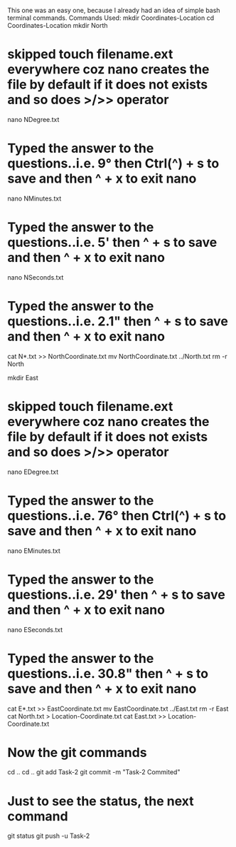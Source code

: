 This one was an easy one, because I already had an idea of simple bash terminal commands.
Commands Used: 
mkdir Coordinates-Location
cd Coordinates-Location
mkdir North
# skipped touch filename.ext everywhere coz nano creates the file by default if it does not exists and so does >/>> operator
nano NDegree.txt
# Typed the answer to the questions..i.e. 9° then Ctrl(^) + s to save and then ^ + x to exit nano
nano NMinutes.txt
# Typed the answer to the questions..i.e. 5' then ^ + s to save and then ^ + x to exit nano
nano NSeconds.txt
# Typed the answer to the questions..i.e. 2.1" then ^ + s to save and then ^ + x to exit nano
cat N*.txt >> NorthCoordinate.txt
mv NorthCoordinate.txt ../North.txt
rm -r North

mkdir East
# skipped touch filename.ext everywhere coz nano creates the file by default if it does not exists and so does >/>> operator
nano EDegree.txt
# Typed the answer to the questions..i.e. 76° then Ctrl(^) + s to save and then ^ + x to exit nano
nano EMinutes.txt
# Typed the answer to the questions..i.e. 29' then ^ + s to save and then ^ + x to exit nano
nano ESeconds.txt
# Typed the answer to the questions..i.e. 30.8" then ^ + s to save and then ^ + x to exit nano
cat E*.txt >> EastCoordinate.txt
mv EastCoordinate.txt ../East.txt
rm -r East
cat North.txt > Location-Coordinate.txt
cat East.txt >> Location-Coordinate.txt

# Now the git commands
cd ..
cd ..
git add Task-2
git commit -m "Task-2 Commited"
# Just to see the status, the next command
git status
git push -u Task-2
